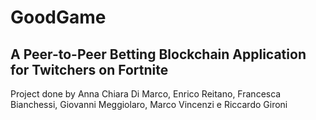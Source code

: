 # GoodGame 
## A Peer-to-Peer Betting Blockchain Application for Twitchers on Fortnite

Project done by Anna Chiara Di Marco, Enrico Reitano, Francesca Bianchessi, Giovanni Meggiolaro, Marco Vincenzi e Riccardo Gironi
